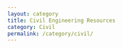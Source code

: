 ```yaml
---
layout: category
title: Civil Engineering Resources
category: Civil
permalink: /category/civil/
---
```

